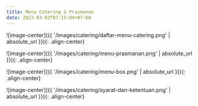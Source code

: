 ```yaml
---
title: Menu Catering & Prasmanan
date: 2023-03-02T07:15:04+07:00
---
```


![image-center]({{ '/images/catering/daftar-menu-catering.png' | absolute_url }}){: .align-center}

![image-center]({{ '/images/catering/menu-prasmanan.png' | absolute_url }}){: .align-center}

![image-center]({{ '/images/catering/menu-box.png' | absolute_url }}){: .align-center}

![image-center]({{ '/images/catering/syarat-dan-ketentuan.png' | absolute_url }}){: .align-center}